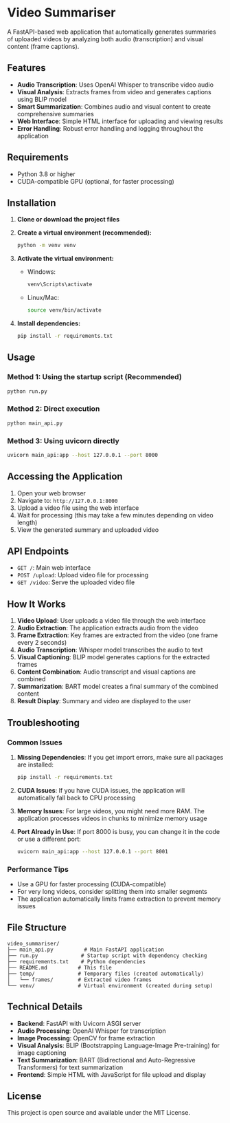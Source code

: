 # Video Summariser

A FastAPI-based web application that automatically generates summaries of uploaded videos by analyzing both audio (transcription) and visual content (frame captions).

## Features

- **Audio Transcription**: Uses OpenAI Whisper to transcribe video audio
- **Visual Analysis**: Extracts frames from video and generates captions using BLIP model
- **Smart Summarization**: Combines audio and visual content to create comprehensive summaries
- **Web Interface**: Simple HTML interface for uploading and viewing results
- **Error Handling**: Robust error handling and logging throughout the application

## Requirements

- Python 3.8 or higher
- CUDA-compatible GPU (optional, for faster processing)

## Installation

1. **Clone or download the project files**

2. **Create a virtual environment (recommended):**
   ```bash
   python -m venv venv
   ```

3. **Activate the virtual environment:**
   - Windows:
     ```bash
     venv\Scripts\activate
     ```
   - Linux/Mac:
     ```bash
     source venv/bin/activate
     ```

4. **Install dependencies:**
   ```bash
   pip install -r requirements.txt
   ```

## Usage

### Method 1: Using the startup script (Recommended)
```bash
python run.py
```

### Method 2: Direct execution
```bash
python main_api.py
```

### Method 3: Using uvicorn directly
```bash
uvicorn main_api:app --host 127.0.0.1 --port 8000
```

## Accessing the Application

1. Open your web browser
2. Navigate to: `http://127.0.0.1:8000`
3. Upload a video file using the web interface
4. Wait for processing (this may take a few minutes depending on video length)
5. View the generated summary and uploaded video

## API Endpoints

- `GET /`: Main web interface
- `POST /upload`: Upload video file for processing
- `GET /video`: Serve the uploaded video file

## How It Works

1. **Video Upload**: User uploads a video file through the web interface
2. **Audio Extraction**: The application extracts audio from the video
3. **Frame Extraction**: Key frames are extracted from the video (one frame every 2 seconds)
4. **Audio Transcription**: Whisper model transcribes the audio to text
5. **Visual Captioning**: BLIP model generates captions for the extracted frames
6. **Content Combination**: Audio transcript and visual captions are combined
7. **Summarization**: BART model creates a final summary of the combined content
8. **Result Display**: Summary and video are displayed to the user

## Troubleshooting

### Common Issues

1. **Missing Dependencies**: If you get import errors, make sure all packages are installed:
   ```bash
   pip install -r requirements.txt
   ```

2. **CUDA Issues**: If you have CUDA issues, the application will automatically fall back to CPU processing

3. **Memory Issues**: For large videos, you might need more RAM. The application processes videos in chunks to minimize memory usage

4. **Port Already in Use**: If port 8000 is busy, you can change it in the code or use a different port:
   ```bash
   uvicorn main_api:app --host 127.0.0.1 --port 8001
   ```

### Performance Tips

- Use a GPU for faster processing (CUDA-compatible)
- For very long videos, consider splitting them into smaller segments
- The application automatically limits frame extraction to prevent memory issues

## File Structure

```
video_summariser/
├── main_api.py          # Main FastAPI application
├── run.py              # Startup script with dependency checking
├── requirements.txt    # Python dependencies
├── README.md          # This file
├── temp/              # Temporary files (created automatically)
│   └── frames/        # Extracted video frames
└── venv/              # Virtual environment (created during setup)
```

## Technical Details

- **Backend**: FastAPI with Uvicorn ASGI server
- **Audio Processing**: OpenAI Whisper for transcription
- **Image Processing**: OpenCV for frame extraction
- **Visual Analysis**: BLIP (Bootstrapping Language-Image Pre-training) for image captioning
- **Text Summarization**: BART (Bidirectional and Auto-Regressive Transformers) for text summarization
- **Frontend**: Simple HTML with JavaScript for file upload and display

## License

This project is open source and available under the MIT License. 